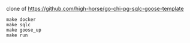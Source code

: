 clone of https://github.com/high-horse/go-chi-pg-sqlc-goose-template

```shell
make docker
make sqlc
make goose_up
make run
```
